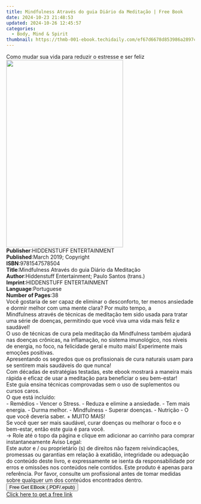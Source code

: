 ```yaml
---
title: Mindfulness Através do guia Diário da Meditação | Free Book
date: 2024-10-23 21:48:53
updated: 2024-10-26 12:45:57
categories:
  - Body, Mind & Spirit
thumbnail: https://thmb-001-ebook.techidaily.com/ef67d6678d853986a2897c74a0503c60a56f384bad283933a8666451d56714c1.jpg
---
```

<main id="book-container">
  <div class="flex flex-col">
    <div class="book-brief flex-1 py-6 px-4 sm:p-6 md:py-10 md:px-8">
      <!-- brief-->
      <div class="book-brief-main">
        Como mudar sua vida para reduzir o estresse e ser feliz
      </div>
    </div>
    <div
      class="book-meta-info flex-1 grid gap-4 col-start-1 col-end-3 row-start-1 sm:mb-6 sm:grid-cols-4 lg:gap-6 lg:col-start-2 lg:row-end-6 lg:row-span-6 lg:mb-0"
    >
      <div
        class="book-meta-info-left place-content-center mt-4 p-4 text-sm leading-6 col-start-2 col-span-2 dark:text-slate-400"
      >
        <img
          class="w-full h-500 object-cover rounded-lg sm:h-255 sm:col-span-2 lg:col-span-full"
          src="https://img-001-ebook.techidaily.com/722c618f49c0f70b664ea016ec6154c909acf3a44e603d2fb3f12f3802a87c7e.jpg"
          alt=""
          width="312"
          height="500"
        />
      </div>
      <div
        class="book-meta-info-right mt-2 col-start-1 row-start-2 col-span-3 self-center"
      >
        <!-- meta data  -->
        <div class="flex flex-col px-4 md:px-8">
          <div class="flex-1">
            <strong>Publisher</strong>:<span class="px-2"
              >HIDDENSTUFF ENTERTAINMENT</span
            >
          </div>
          <div class="flex-1">
            <strong>Published</strong>:<span class="px-2"
              >March 2019; Copyright</span
            >
          </div>
          <div class="flex-1">
            <strong>ISBN</strong>:<span class="px-2">9781547578504</span>
          </div>
          <div class="flex-1">
            <strong>Title</strong>:<span class="px-2"
              >Mindfulness Através do guia Diário da Meditação</span
            >
          </div>
          <div class="flex-1">
            <strong>Author</strong>:<span class="px-2"
              >Hiddenstuff Entertainment; Paulo Santos (trans.)</span
            >
          </div>
          <div class="flex-1">
            <strong>Imprint</strong>:<span class="px-2"
              >HIDDENSTUFF ENTERTAINMENT</span
            >
          </div>
          <div class="flex-1">
            <strong>Language</strong>:<span class="px-2">Portuguese</span>
          </div>
          <div class="flex-1">
            <strong>Number of Pages</strong>:<span class="px-2">38</span>
          </div>
        </div>
      </div>
    </div>
    <div class="book-description flex-1 py-6 px-4 sm:p-6 md:py-10 md:px-8">
      <div class="book-description-main">
        <div accordion-content="" id="description">
          Você gostaria de ser capaz de eliminar o desconforto, ter menos
          ansiedade e dormir melhor com uma mente clara?&nbsp;Por muito tempo, a
          Mindfulness&nbsp;através de técnicas de meditação tem sido usada para
          tratar uma série de doenças, permitindo que você viva uma vida mais
          feliz e saudável!<br />O uso de técnicas de cura pela meditação da
          Mindfulness&nbsp;também ajudará nas doenças crônicas, na inflamação,
          no sistema imunológico, nos níveis de energia, no foco, na felicidade
          geral e muito mais!&nbsp;Experimente mais emoções positivas.<br />Apresentando
          os segredos que os profissionais de cura naturais usam para se
          sentirem mais saudáveis ​​do que nunca!<br />Com décadas de
          estratégias testadas, este ebook mostrará a maneira mais rápida e
          eficaz de usar a meditação para beneficiar o seu bem-estar!<br />Este
          guia ensina técnicas comprovadas sem o uso de suplementos ou cursos
          caros.<br />O que está incluído:<br />- Remédios&nbsp;- Vencer o
          Stress.&nbsp;- Reduza e elimine a ansiedade.&nbsp;- Tem mais
          energia.&nbsp;- Durma melhor.&nbsp;- Mindfulness&nbsp;- Superar
          doenças.&nbsp;- Nutrição&nbsp;- O que você deveria saber.&nbsp;+ MUITO
          MAIS!<br />Se você quer ser mais saudável, curar doenças ou melhorar o
          foco e o bem-estar, então este guia é para você.<br />-&gt; Role até o
          topo da página e clique em adicionar ao carrinho para comprar
          instantaneamente Aviso Legal:&nbsp;<br />Este autor e / ou
          proprietário (s) de direitos não fazem reivindicações, promessas ou
          garantias em relação à exatidão, integridade ou adequação do conteúdo
          deste livro, e expressamente se isenta da responsabilidade por erros e
          omissões nos conteúdos nele contidos.&nbsp;Este produto é apenas para
          referência.&nbsp;Por favor, consulte um profissional antes de tomar
          medidas sobre qualquer um dos conteúdos encontrados dentro.<br />
        </div>
        <div class="accordion-fader"></div>
      </div>
    </div>
    <div class="book-excerpts flex-1 py-6 px-4 sm:p-6 md:py-10 md:px-8"></div>
    <div
      class="book-about-author flex-1 py-6 px-4 sm:p-6 md:py-10 md:px-8"
    ></div>
    <div class="book-free-get flex-1 py-6 px-4 sm:p-6 md:py-10 md:px-8">
      <button
        id="btn-free-get"
        class="bg-blue-500 hover:bg-blue-700 text-white font-bold py-2 px-4 rounded"
      >
        Free Get EBook (.PDF/.epub)
      </button>
      <div id="countdown-display" class="px-2 text-lg mt-2"></div>
      <a
        id="free-link"
        class="hidden bg-blue-500 hover:bg-blue-700 text-white font-bold py-2 px-4 rounded"
        href="https://www.ebooks.com/en-us/book/209661105/mindfulness-atrav-s-do-guia-di-rio-da-medita-o/hiddenstuff-entertainment/"
        target="_blank"
        >Click here to get a free link</a
      >
    </div>
    <script>
      let countdownTime = 0;
      let countdownInterval = null;
      document
        .getElementById('btn-free-get')
        .addEventListener('click', startCountdown);
      function startCountdown() {
        countdownTime = new Date().getTime() + 60000 * 3;
        countdownInterval = setInterval(updateCountdown, 1000);
        document.getElementById('btn-free-get').disabled = true;
        document
          .getElementById('btn-free-get')
          .classList.add('bg-gray-500', 'cursor-not-allowed');
      }
      function updateCountdown() {
        let currentTime = new Date().getTime();
        let timeLeft = countdownTime - currentTime;
        let secondsLeft = Math.floor(timeLeft / 1000);
        document.getElementById('countdown-display').innerHTML =
          `Remaining time: ${secondsLeft} seconds.`;
        if (secondsLeft <= 0) {
          clearInterval(countdownInterval);
          document.getElementById('btn-free-get').classList.add('hidden');
          document.getElementById('free-link').classList.remove('hidden');
          document.getElementById('countdown-display').innerHTML = '';
        }
      }
    </script>
  </div>
</main>
